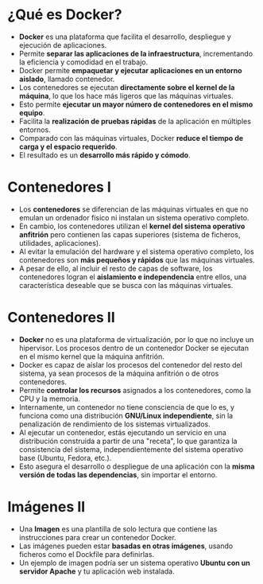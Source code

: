 # ¿Qué es Docker?

- **Docker** es una plataforma que facilita el desarrollo, despliegue y ejecución de aplicaciones.
- Permite **separar las aplicaciones de la infraestructura**, incrementando la eficiencia y comodidad en el trabajo.
- Docker permite **empaquetar y ejecutar aplicaciones en un entorno aislado**, llamado contenedor.
- Los contenedores se ejecutan **directamente sobre el kernel de la máquina**, lo que los hace más ligeros que las máquinas virtuales.
- Esto permite **ejecutar un mayor número de contenedores en el mismo equipo**.
- Facilita la **realización de pruebas rápidas** de la aplicación en múltiples entornos.
- Comparado con las máquinas virtuales, Docker **reduce el tiempo de carga y el espacio requerido**.
- El resultado es un **desarrollo más rápido y cómodo**.

# Contenedores I

- Los **contenedores** se diferencian de las máquinas virtuales en que no emulan un ordenador físico ni instalan un sistema operativo completo.
- En cambio, los contenedores utilizan el **kernel del sistema operativo anfitrión** pero contienen las capas superiores (sistema de ficheros, utilidades, aplicaciones).
- Al evitar la emulación del hardware y el sistema operativo completo, los contenedores son **más pequeños y rápidos** que las máquinas virtuales.
- A pesar de ello, al incluir el resto de capas de software, los contenedores logran el **aislamiento e independencia** entre ellos, una característica deseable que se busca con las máquinas virtuales.

# Contenedores II

- **Docker** no es una plataforma de virtualización, por lo que no incluye un hipervisor. Los procesos dentro de un contenedor Docker se ejecutan en el mismo kernel que la máquina anfitrión.
- Docker es capaz de aislar los procesos del contenedor del resto del sistema, ya sean procesos de la máquina anfitrión o de otros contenedores.
- Permite **controlar los recursos** asignados a los contenedores, como la CPU y la memoria.
- Internamente, un contenedor no tiene consciencia de que lo es, y funciona como una distribución **GNU/Linux independiente**, sin la penalización de rendimiento de los sistemas virtualizados.
- Al ejecutar un contenedor, estás ejecutando un servicio en una distribución construida a partir de una "receta", lo que garantiza la consistencia del sistema, independientemente del sistema operativo base (Ubuntu, Fedora, etc.).
- Esto asegura el desarrollo o despliegue de una aplicación con la **misma versión de todas las dependencias**, sin importar el entorno.

# Imágenes II

- Una **Imagen** es una plantilla de solo lectura que contiene las instrucciones para crear un contenedor Docker.
- Las imágenes pueden estar **basadas en otras imágenes**, usando ficheros como el Dockfile para definirlas.
- Un ejemplo de imagen podría ser un sistema operativo **Ubuntu con un servidor Apache** y tu aplicación web instalada.




